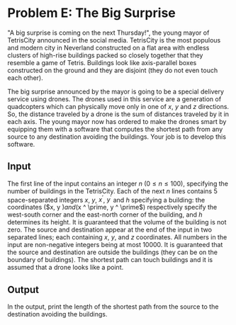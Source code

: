 # Problem E: The Big Surprise

"A big surprise is coming on the next Thursday!", the young mayor of TetrisCity announced in the social media. TetrisCity is the most populous and modern city in Neverland constructed on a flat area with endless clusters of high-rise buildings packed so closely together that they resemble a game of Tetris. Buildings look like axis-parallel boxes constructed on the ground and they are disjoint (they do not even touch each other).

The big surprise announced by the mayor is going to be a special delivery service using drones. The drones used in this service are a generation of quadcopters which can physically move only in one of $x$, $y$ and $z$ directions. So, the distance traveled by a drone is the sum of distances traveled by it in each axis. The young mayor now has ordered to make the drones smart by equipping them with a software that computes the shortest path from any source to any destination avoiding the buildings. Your job is to develop this software.

## Input

The first line of the input contains an integer $n$ ($0 \le n \le 100$), specifying the number of buildings in the TetrisCity. Each of the next $n$ lines contains 5 space-separated integers $x$, $y$, $x ^ \prime$, $y ^ \prime$ and $h$ specifying a building: the coordinates ($x, y $) and ($x ^ \prime, y ^ \prime$) respectively specify the west-south corner and the east-north corner of the building, and $h$ determines its height. It is guaranteed that the volume of the building is not zero. The source and destination appear at the end of the input in two separated lines; each containing $x$, $y$, and $z$ coordinates. All numbers in the input are non-negative integers being at most 10000. It is guaranteed that the source and destination are outside the buildings (they can be on the boundary of buildings). The shortest path can touch buildings and it is assumed that a drone looks like a point.

## Output

In the output, print the length of the shortest path from the source to the destination avoiding the buildings.
